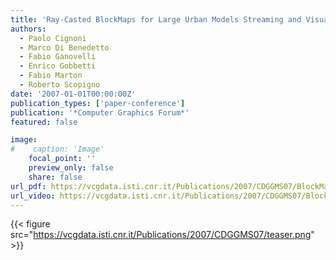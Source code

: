 ```yaml
---
title: 'Ray-Casted BlockMaps for Large Urban Models Streaming and Visualization'
authors:
  - Paolo Cignoni
  - Marco Di Benedetto
  - Fabio Ganovelli
  - Enrico Gobbetti
  - Fabio Marton
  - Roberto Scopigno
date: '2007-01-01T00:00:00Z'
publication_types: ['paper-conference']
publication: '*Computer Graphics Forum*'
featured: false

image:
#    caption: 'Image'
    focal_point: ''
    preview_only: false
    share: false
url_pdf: https://vcgdata.isti.cnr.it/Publications/2007/CDGGMS07/BlockMaps_EG07.pdf
url_video: https://vcgdata.isti.cnr.it/Publications/2007/CDGGMS07/BlockMapEG.avi
---
```

{{< figure src="https://vcgdata.isti.cnr.it/Publications/2007/CDGGMS07/teaser.png" >}}
